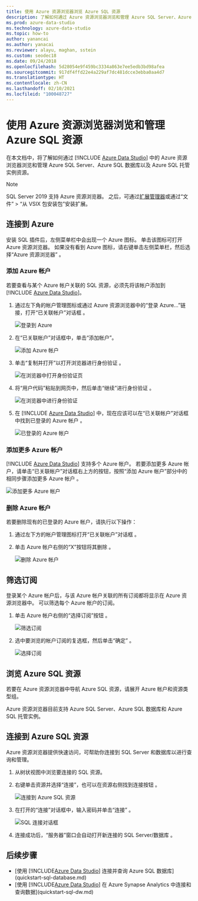 ```yaml
---
title: 使用 Azure 资源浏览器浏览 Azure SQL 资源
description: 了解如何通过 Azure 资源浏览器浏览和管理 Azure SQL Server、Azure SQL 数据库以及 Azure SQL 托管实例。
ms.prod: azure-data-studio
ms.technology: azure-data-studio
ms.topic: how-to
author: yanancai
ms.author: yanacai
ms.reviewer: alayu, maghan, sstein
ms.custom: seodec18
ms.date: 09/24/2018
ms.openlocfilehash: 5d28054e9f459bc3334a863e7ee5edb3bd98afea
ms.sourcegitcommit: 917df4ffd22e4a229af7dc481dcce3ebba0aa4d7
ms.translationtype: HT
ms.contentlocale: zh-CN
ms.lasthandoff: 02/10/2021
ms.locfileid: "100048727"
---
```

# <a name="explore-and-manage-azure-sql-resources-with-azure-resource-explorer"></a>使用 Azure 资源浏览器浏览和管理 Azure SQL 资源

在本文档中，将了解如何通过 [!INCLUDE [Azure Data Studio](../includes/name-sos-short.md)] 中的 Azure 资源浏览器浏览和管理 Azure SQL Server、Azure SQL 数据库以及 Azure SQL 托管实例资源。

>[!NOTE]
>SQL Server 2019 支持 Azure 资源浏览器。 之后，可通过[扩展管理器](./extensions/add-extensions.md)或通过“文件” > “从 VSIX 包安装包”安装扩展。

## <a name="connect-to-azure"></a>连接到 Azure

安装 SQL 插件后，左侧菜单栏中会出现一个 Azure 图标。 单击该图标可打开 Azure 资源浏览器。 如果没有看到 Azure 图标，请右键单击左侧菜单栏，然后​​选择“Azure 资源浏览器”  。

### <a name="add-an-azure-account"></a>添加 Azure 帐户

若要查看与某个 Azure 帐户关联的 SQL 资源，必须先将该帐户添加到 [!INCLUDE [Azure Data Studio](../includes/name-sos-short.md)]。

1. 通过左下角的帐户管理图标或通过 Azure 资源浏览器中的“登录 Azure...”链接，打开“已关联帐户”对话框   。

    ![登录到 Azure](media/azure-resource-explorer/sign-in-to-azure.png)

2. 在“已关联帐户”对话框中，单击“添加帐户”。

    ![添加 Azure 帐户](media/azure-resource-explorer/add-an-azure-account.png)

3. 单击“复制并打开”以打开浏览器进行身份验证  。

    ![在浏览器中打开身份验证页](media/azure-resource-explorer/open-authentication-in-browser.png)

4. 将“用户代码”粘贴到网页中，然后单击“继续”进行身份验证   。

    ![在浏览器中进行身份验证](media/azure-resource-explorer/authenticate-in-browser.png)

5. 在 [!INCLUDE [Azure Data Studio](../includes/name-sos-short.md)] 中，现在应该可以在“已关联帐户”对话框中找到已登录的 Azure 帐户  。

    ![已登录的 Azure 帐户](media/azure-resource-explorer/signed-in-azure-account.png)

### <a name="add-more-azure-accounts"></a>添加更多 Azure 帐户

[!INCLUDE [Azure Data Studio](../includes/name-sos-short.md)] 支持多个 Azure 帐户。 若要添加更多 Azure 帐户，请单击“已关联帐户”对话框右上方的按钮，按照“添加 Azure 帐户”部分中的相同步骤添加更多 Azure 帐户  。

![添加更多 Azure 帐户](media/azure-resource-explorer/add-more-azure-account.png)

### <a name="remove-an-azure-account"></a>删除 Azure 帐户

若要删除现有的已登录的 Azure 帐户，请执行以下操作：

1. 通过左下方的帐户管理图标打开“已关联帐户”对话框  。
2. 单击 Azure 帐户右侧的“X”按钮将其删除  。

    ![删除 Azure 帐户](media/azure-resource-explorer/remove-azure-account.png)

## <a name="filter-subscription"></a>筛选订阅

登录某个 Azure 帐户后，与该 Azure 帐户关联的所有订阅都将显示在 Azure 资源浏览器中。 可以筛选每个 Azure 帐户的订阅。

1. 单击 Azure 帐户右侧的“选择订阅”按钮  。

   ![筛选订阅](media/azure-resource-explorer/filter-subscription.png)

2. 选中要浏览的帐户订阅的复选框，然后单击“确定”  。

   ![选择订阅](media/azure-resource-explorer/select-subscription.png)

## <a name="explore-azure-sql-resources"></a>浏览 Azure SQL 资源

若要在 Azure 资源浏览器中导航 Azure SQL 资源，请展开 Azure 帐户和资源类型组。

Azure 资源浏览器目前支持 Azure SQL Server、Azure SQL 数据库和 Azure SQL 托管实例。

## <a name="connect-to-azure-sql-resources"></a>连接到 Azure SQL 资源

Azure 资源浏览器提供快速访问，可帮助你连接到 SQL Server 和数据库以进行查询和管理。

1. 从树状视图中浏览要连接的 SQL 资源。
2. 右键单击资源并选择“连接”，也可以在资源右侧找到连接按钮  。

   ![连接到 Azure SQL 资源](media/azure-resource-explorer/connect-to-azure-sql-resource.png)

3. 在打开的“连接”对话框中，输入密码并单击“连接”   。

   ![SQL 连接对话框](media/azure-resource-explorer/sql-connection-dialog.png)
4. 连接成功后，“服务器”窗口会自动打开新连接的 SQL Server/数据库  。

## <a name="next-steps"></a>后续步骤

- [使用 [!INCLUDE[Azure Data Studio](../includes/name-sos-short.md)] 连接并查询 Azure SQL 数据库](quickstart-sql-database.md)
- [使用 [!INCLUDE[Azure Data Studio](../includes/name-sos-short.md)] 在 Azure Synapse Analytics 中连接和查询数据](quickstart-sql-dw.md)